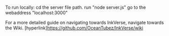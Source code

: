 To run locally:
cd the server file path.
run "node server.js"
go to the webaddress "localhost:3000"

For a more detailed guide on navigating towards InkVerse, navigate towards the Wiki. [hyperlink]https://github.com/OceanTubez/InkVerse/wiki
